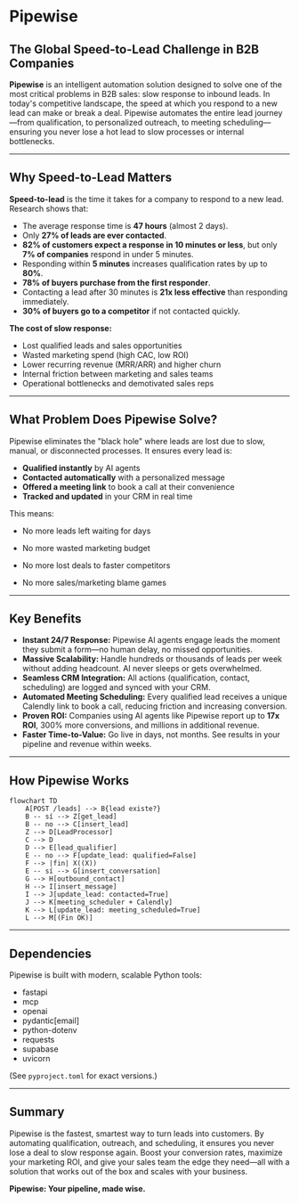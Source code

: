 # Pipewise

## The Global Speed-to-Lead Challenge in B2B Companies

**Pipewise** is an intelligent automation solution designed to solve one of the most critical problems in B2B sales: slow response to inbound leads. In today's competitive landscape, the speed at which you respond to a new lead can make or break a deal. Pipewise automates the entire lead journey—from qualification, to personalized outreach, to meeting scheduling—ensuring you never lose a hot lead to slow processes or internal bottlenecks.

---

## Why Speed-to-Lead Matters

**Speed-to-lead** is the time it takes for a company to respond to a new lead. Research shows that:

- The average response time is **47 hours** (almost 2 days).
- Only **27% of leads are ever contacted**.
- **82% of customers expect a response in 10 minutes or less**, but only **7% of companies** respond in under 5 minutes.
- Responding within **5 minutes** increases qualification rates by up to **80%**.
- **78% of buyers purchase from the first responder**.
- Contacting a lead after 30 minutes is **21x less effective** than responding immediately.
- **30% of buyers go to a competitor** if not contacted quickly.

**The cost of slow response:**

- Lost qualified leads and sales opportunities
- Wasted marketing spend (high CAC, low ROI)
- Lower recurring revenue (MRR/ARR) and higher churn
- Internal friction between marketing and sales teams
- Operational bottlenecks and demotivated sales reps

---

## What Problem Does Pipewise Solve?

Pipewise eliminates the "black hole" where leads are lost due to slow, manual, or disconnected processes. It ensures every lead is:

- **Qualified instantly** by AI agents
- **Contacted automatically** with a personalized message
- **Offered a meeting link** to book a call at their convenience
- **Tracked and updated** in your CRM in real time

This means:

- No more leads left waiting for days
- No more wasted marketing budget
- No more lost deals to faster competitors

- No more sales/marketing blame games

---
## Key Benefits

- **Instant 24/7 Response:** Pipewise AI agents engage leads the moment they submit a form—no human delay, no missed opportunities.
- **Massive Scalability:** Handle hundreds or thousands of leads per week without adding headcount. AI never sleeps or gets overwhelmed.
- **Seamless CRM Integration:** All actions (qualification, contact, scheduling) are logged and synced with your CRM.
- **Automated Meeting Scheduling:** Every qualified lead receives a unique Calendly link to book a call, reducing friction and increasing conversion.
- **Proven ROI:** Companies using AI agents like Pipewise report up to **17x ROI**, 300% more conversions, and millions in additional revenue.
- **Faster Time-to-Value:** Go live in days, not months. See results in your pipeline and revenue within weeks.

---

## How Pipewise Works

```mermaid
flowchart TD
    A[POST /leads] --> B{lead existe?}
    B -- sí --> Z[get_lead]
    B -- no --> C[insert_lead]
    Z --> D[LeadProcessor]
    C --> D
    D --> E[lead_qualifier]
    E -- no --> F[update_lead: qualified=False]
    F --> |fin| X((X))
    E -- sí --> G[insert_conversation]
    G --> H[outbound_contact]
    H --> I[insert_message]
    I --> J[update_lead: contacted=True]
    J --> K[meeting_scheduler + Calendly]
    K --> L[update_lead: meeting_scheduled=True]
    L --> M[(Fin OK)]
```

---

## Dependencies

Pipewise is built with modern, scalable Python tools:

- fastapi
- mcp
- openai
- pydantic[email]
- python-dotenv
- requests
- supabase
- uvicorn

(See `pyproject.toml` for exact versions.)

---

## Summary

Pipewise is the fastest, smartest way to turn leads into customers. By automating qualification, outreach, and scheduling, it ensures you never lose a deal to slow response again. Boost your conversion rates, maximize your marketing ROI, and give your sales team the edge they need—all with a solution that works out of the box and scales with your business.

**Pipewise: Your pipeline, made wise.**
